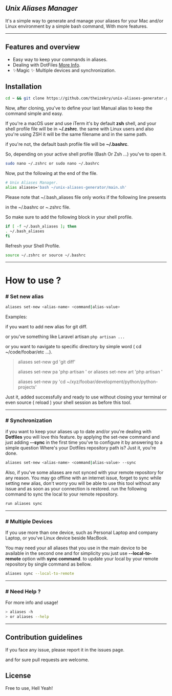 ## **_Unix Aliases Manager_**

It's a simple way to generate and manage your aliases for your Mac and/or Linux environment by a simple bash command, With more features.

---

## **Features and overview**
- Easy way to keep your commands in aliases.
- Dealing with DotFiles [More Info](https://dotfiles.github.io/).
- ✨Magic ✨ Multiple devices and synchronization.

## **Installation**

```bash
cd ~ && git clone https://github.com/theizekry/unix-aliases-generator.git
```

Now, after cloning, you've to define your last Manual alias to keep the command simple and easy.

If you're a macOS user and use iTerm it's by default **zsh** shell,
and your shell profile file will be in **~/.zshrc**. the same with Linux users and also you're using ZSH it will be the same filename and in the same path.

if you're not, the default bash profile file will be **~/.bashrc**.

So, depending on your active shell profile (Bash Or Zsh ...) you've to open it.

```bash 
sudo nano ~/.zshrc or sudo nano ~/.bashrc
```

Now, put the following at the end of the file.

```bash 
# Unix Aliases Manager.
alias aliases='bash ~/unix-aliases-generator/main.sh'
```

Please note that ~/.bash_aliases file only works if the following line presents

in the ~/.bashrc or ~.zshrc file.

So make sure to add the following block in your shell profile.

```bash 
if [ -f ~/.bash_aliases ]; then
. ~/.bash_aliases
fi
```

Refresh your Shell Profile.

```bash
source ~/.zshrc or source ~/.bashrc 
```
---

# **How to use ?**

### # Set new alias
```bash
aliases set-new <alias-name> <command|alias-value>
```

Examples:

if you want to add new alias for git diff.

or you've something like Laravel artisan `php artisan ...`

or you want to navigate to specific directory by simple word ( cd ~/code/foobar/etc ...).

> aliases set-new gd 'git diff'
> 
> aliases set-new pa 'php artisan ' or aliases set-new art 'php artisan '
> 
> aliases set-new py 'cd ~/xyz/foobar/development/python/python-projects'
> 

Just it, added successfully and ready to use without closing your terminal or even source ( reload ) your shell session as before this tool.

---

### # Synchronization

if you want to keep your aliases up to date and/or you're dealing with **Dotfiles** you will love this feature. by applying the set-new command and just adding **--sync** in the first time you've to configure it by answering to a simple question Where's your Dotfiles repository path is? Just it, you're done.

```bash
aliases set-new <alias-name> <command|alias-value> --sync
```

Also, if you've some aliases are not synced with your remote repository for any reason. You may go offline with an internet issue, forget to sync while setting new alias, don't worry you will be able to use this tool without any issue and as soon as your connection is restored. run the following command to sync the local to your remote repository.

```bash
run aliases sync
```
---
### # Multiple Devices

If you use more than one device, such as Personal Laptop and company Laptop, or you've Linux device beside MacBook.

You may need your all aliases that you use in the main device to be available in the second one and for simplicity you just use **--local-to-remote** option with **sync command**. to update your local by your remote repository by single command as bellow.

```bash
aliases sync --local-to-remote
```
---

### # Need Help ?
For more info and usage!

```bash
> aliases -h
> or aliases --help
```

-----------

## Contribution guidelines

If you face any issue, please report it in the issues page.

and for sure pull requests are welcome.

## **License**
Free to use, Hell Yeah!
